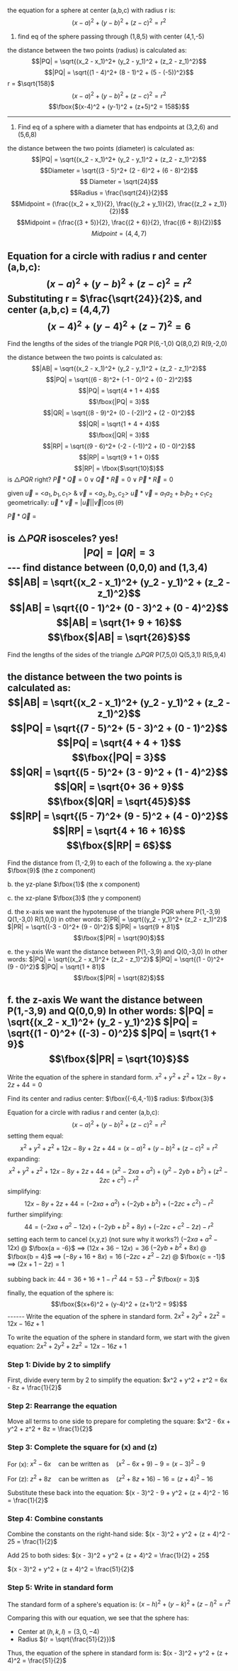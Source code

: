the equation for a sphere at center (a,b,c) with radius r is:
$$(x-a)^2 + (y-b)^2 + (z-c)^2 = r^2 $$

1. find eq of the sphere passing through (1,8,5) with center (4,1,-5)

the distance between the two points (radius) is calculated as: $$|PQ| = \sqrt{(x_2 - x_1)^2+ (y_2 - y_1)^2 + (z_2 - z_1)^2}$$
$$|PQ| = \sqrt{(1 - 4)^2+ (8 - 1)^2 + (5 - (-5))^2}$$
r = $\sqrt{158}$
$$(x-a)^2 + (y-b)^2 + (z-c)^2 = r^2 $$
$$\fbox{$(x-4)^2 + (y-1)^2 + (z+5)^2 = 158$}$$

----

1. Find eq of a sphere with a diameter that has endpoints at (3,2,6) and (5,6,8)

 the distance between the two points (diameter) is calculated as: $$|PQ| = \sqrt{(x_2 - x_1)^2+ (y_2 - y_1)^2 + (z_2 - z_1)^2}$$
$$Diameter = \sqrt{(3 - 5)^2+ (2 - 6)^2 + (6 - 8)^2}$$
$$ Diameter = \sqrt{24}$$
$$Radius = \frac{\sqrt{24}}{2}$$
$$Midpoint = (\frac{(x_2 + x_1)}{2}, \frac{(y_2 + y_1)}{2}, \frac{(z_2 + z_1)}{2})$$
$$Midpoint = (\frac{(3 + 5)}{2}, \frac{(2 + 6)}{2}, \frac{(6 + 8)}{2})$$
$$Midpoint = (4, 4, 7)$$

Equation for a circle with radius r and center (a,b,c):
$$(x-a)^2 + (y-b)^2 + (z-c)^2 = r^2 $$
Substituting r = $\frac{\sqrt{24}}{2}$, and center (a,b,c) = (4,4,7)
$$(x-4)^2 + (y-4)^2 + (z-7)^2 = 6 $$
---
Find the lengths of the sides of the triangle PQR
P(6,-1,0)
Q(8,0,2)
R(9,-2,0)

the distance between the two points is calculated as: $$|AB| = \sqrt{(x_2 - x_1)^2+ (y_2 - y_1)^2 + (z_2 - z_1)^2}$$
$$|PQ| = \sqrt{(6 - 8)^2+ (-1 - 0)^2 + (0 - 2)^2}$$
$$|PQ| = \sqrt{4 + 1 + 4}$$
$$\fbox{|PQ| = 3}$$
$$|QR| = \sqrt{(8 - 9)^2+ (0 - (-2))^2 + (2 - 0)^2}$$
$$|QR| = \sqrt{1 + 4 + 4}$$
$$\fbox{|QR| = 3}$$
$$|RP| = \sqrt{(9 - 6)^2+ (-2 - (-1))^2 + (0 - 0)^2}$$
$$|RP| = \sqrt{9 + 1 + 0}$$
$$|RP| = \fbox{$\sqrt{10}$}$$
is $\triangle{PQR}$ right?
$\overrightarrow{P} * \overrightarrow{Q} = 0 \vee \overrightarrow{Q} * \overrightarrow{R} = 0 \vee \overrightarrow{P} * \overrightarrow{R} = 0$

given  $\overrightarrow{u}$ = <$a_1,b_1,c_1$> &  $\overrightarrow{v}$ = <$a_2,b_2, c_2$>
	$\overrightarrow{u}$ * $\overrightarrow{v}$ = $a_1a_2 + b_1b_2 + c_1c_2$
geometrically:
	$\overrightarrow{u}$ * $\overrightarrow{v}$ = |$\overrightarrow{u}$||$\overrightarrow{v}$|$\cos(\theta)$
	
$\overrightarrow{P} * \overrightarrow{Q}$ = 

is $\triangle{PQR}$ isosceles?
yes!
$$|PQ| = |QR| = 3$$---
find distance between (0,0,0) and (1,3,4)
$$|AB| = \sqrt{(x_2 - x_1)^2+ (y_2 - y_1)^2 + (z_2 - z_1)^2}$$
$$|AB| = \sqrt{(0 - 1)^2+ (0 - 3)^2 + (0 - 4)^2}$$
$$|AB| = \sqrt{1+ 9 + 16}$$
$$\fbox{$|AB| = \sqrt{26}$}$$
-----
Find the lengths of the sides of the triangle $\triangle{PQR}$
P(7,5,0)
Q(5,3,1)
R(5,9,4)

the distance between the two points is calculated as: $$|AB| = \sqrt{(x_2 - x_1)^2+ (y_2 - y_1)^2 + (z_2 - z_1)^2}$$
$$|PQ| = \sqrt{(7 - 5)^2+ (5 - 3)^2 + (0 - 1)^2}$$
$$|PQ| = \sqrt{4 + 4 + 1}$$
$$\fbox{|PQ| = 3}$$
$$|QR| = \sqrt{(5 - 5)^2+ (3 - 9)^2 + (1 - 4)^2}$$
$$|QR| = \sqrt{0+ 36 + 9}$$
$$\fbox{$|QR| = \sqrt{45}$}$$
$$|RP| = \sqrt{(5 - 7)^2+ (9 - 5)^2 + (4 - 0)^2}$$
$$|RP| = \sqrt{4 + 16 + 16}$$
$$\fbox{$|RP| = 6$}$$
-------
Find the distance from (1,-2,9) to each of the following
a. the xy-plane
	$\fbox{9}$ (the z component)

b. the yz-plane
	$\fbox{1}$ (the x component)

c. the xz-plane
	$\fbox{3}$ (the y component)

d. the x-axis
	we want the hypotenuse of the triangle PQR where
		P(1,-3,9)
		Q(1,-3,0)
		R(1,0,0)
	in other words:
		$|PR| = \sqrt{(y_2 - y_1)^2+ (z_2 - z_1)^2}$
		$|PR| = \sqrt{(-3 - 0)^2+ (9 - 0)^2}$
		$|PR| = \sqrt{9 + 81}$
		$$\fbox{$|PR| = \sqrt{90}$}$$

e. the y-axis
	We want the distance between
		P(1,-3,9) and
		Q(0,-3,0)
	In other words:
		$|PQ| = \sqrt{(x_2 - x_1)^2+ (z_2 - z_1)^2}$
		$|PQ| = \sqrt{(1 - 0)^2+ (9 - 0)^2}$
		$|PQ| = \sqrt{1 + 81}$
		$$\fbox{$|PR| = \sqrt{82}$}$$

f. the z-axis
	We want the distance between
		P(1,-3,9) and
		Q(0,0,9)
	In other words:
		$|PQ| = \sqrt{(x_2 - x_1)^2+ (y_2 - y_1)^2}$
		$|PQ| = \sqrt{(1 - 0)^2+ ((-3) - 0)^2}$
		$|PQ| = \sqrt{1 + 9}$
		$$\fbox{$|PR| = \sqrt{10}$}$$
-----
Write the equation of the sphere in standard form.
$x^2 + y^2 + z^2 + 12x − 8y + 2z + 44 = 0$

Find its center and radius
	center: $\fbox{(-6,4,-1)}$
	radius: $\fbox{3}$

Equation for a circle with radius r and center (a,b,c):
$$(x-a)^2 + (y-b)^2 + (z-c)^2 = r^2 $$
setting them equal:
$$x^2 + y^2 + z^2 + 12x − 8y + 2z + 44 = (x-a)^2 + (y-b)^2 + (z-c)^2 = r^2 $$expanding:
$$x^2 + y^2 + z^2 + 12x − 8y + 2z + 44 = (x^2-2xa+a^2) + (y^2-2yb+b^2) + (z^2-2zc+c^2) - r^2$$
simplifying:
$$12x − 8y + 2z + 44 = (-2xa+a^2) + (-2yb+b^2) + (-2zc+c^2) - r^2$$further simplifying:
$$44 = (-2xa+a^2-12x) + (-2yb+b^2+8y) + (-2zc+c^2-2z) - r^2$$
setting each term to cancel (x,y,z) (not sure why it works?)
	$(-2xa + a^2 -12x)$ @ $\fbox{a = -6}$ $\implies$ $(12x+36-12x) = 36$
	$(-2yb + b^2 + 8x)$ @ $\fbox{b = 4}$ $\implies$ $(-8y+16+8x) = 16$
	$(-2zc + z^2 -2z)$ @ $\fbox{c = -1}$ $\implies$ $(2x+1-2z) = 1$
	
subbing back in:
	$44 = 36 + 16 +1 - r^2$
	$44 = 53 - r^2$
	$\fbox{r = 3}$

finally, the equation of the sphere is:
$$\fbox{$(x+6)^2 + (y-4)^2 + (z+1)^2 = 9$}$$------
Write the equation of the sphere in standard form.
$2x^2 + 2y^2 + 2z^2 = 12x − 16z + 1$

To write the equation of the sphere in standard form, we start with the given equation:
$2x^2 + 2y^2 + 2z^2 = 12x - 16z + 1$

### Step 1: Divide by 2 to simplify
First, divide every term by 2 to simplify the equation:
$x^2 + y^2 + z^2 = 6x - 8z + \frac{1}{2}$
### Step 2: Rearrange the equation
Move all terms to one side to prepare for completing the square:
$x^2 - 6x + y^2 + z^2 + 8z = \frac{1}{2}$

### Step 3: Complete the square for \(x\) and \(z\)
For \(x\):
$x^2 - 6x \quad \text{can be written as} \quad (x^2 - 6x + 9) - 9 = (x - 3)^2 - 9$

For \(z\):
$z^2 + 8z \quad \text{can be written as} \quad (z^2 + 8z + 16) - 16 = (z + 4)^2 - 16$

Substitute these back into the equation:
$(x - 3)^2 - 9 + y^2 + (z + 4)^2 - 16 = \frac{1}{2}$

### Step 4: Combine constants
Combine the constants on the right-hand side:
$(x - 3)^2 + y^2 + (z + 4)^2 - 25 = \frac{1}{2}$

Add 25 to both sides:
$(x - 3)^2 + y^2 + (z + 4)^2 = \frac{1}{2} + 25$

$(x - 3)^2 + y^2 + (z + 4)^2 = \frac{51}{2}$

### Step 5: Write in standard form
The standard form of a sphere's equation is:
$(x - h)^2 + (y - k)^2 + (z - l)^2 = r^2$ 


Comparing this with our equation, we see that the sphere has:
- Center at $(h, k, l) = (3, 0, -4)$
- Radius $(r = \sqrt{\frac{51}{2}})$

Thus, the equation of the sphere in standard form is:
$(x - 3)^2 + y^2 + (z + 4)^2 = \frac{51}{2}$
